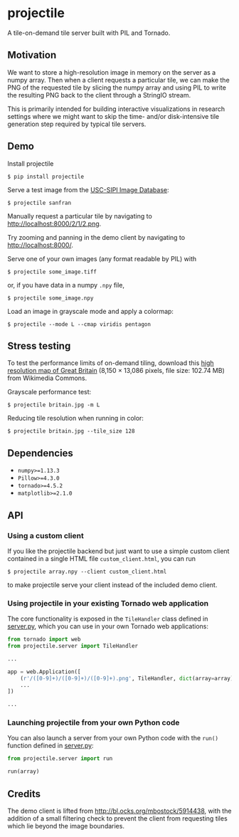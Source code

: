 projectile
==========

A tile-on-demand tile server built with PIL and Tornado.

Motivation
----------

We want to store a high-resolution image in memory on the server as a numpy
array. Then when a client requests a particular tile, we can make the PNG of the
requested tile by slicing the numpy array and using PIL to write the resulting
PNG back to the client through a StringIO stream.

This is primarily intended for building interactive visualizations in research
settings where we might want to skip the time- and/or disk-intensive tile
generation step required by typical tile servers.

Demo
----

Install projectile

    $ pip install projectile

Serve a test image from the [USC-SIPI Image Database](http://sipi.usc.edu/database/):

    $ projectile sanfran

Manually request a particular tile by navigating to <http://localhost:8000/2/1/2.png>.

Try zooming and panning in the demo client by navigating to <http://localhost:8000/>.

Serve one of your own images (any format readable by PIL) with

    $ projectile some_image.tiff

or, if you have data in a numpy `.npy` file,

    $ projectile some_image.npy

Load an image in grayscale mode and apply a colormap:

    $ projectile --mode L --cmap viridis pentagon

Stress testing
--------------

To test the performance limits of on-demand tiling, download this
[high resolution map of Great Britain](https://commons.wikimedia.org/wiki/File:A_new_map_of_Great_Britain_according_to_the_newest_and_most_exact_observations_(8342715024).jpg)
(8,150 × 13,086 pixels, file size: 102.74 MB) from Wikimedia Commons.

Grayscale performance test:

    $ projectile britain.jpg -m L

Reducing tile resolution when running in color:

    $ projectile britain.jpg --tile_size 128

Dependencies
------------

 - `numpy>=1.13.3`
 - `Pillow>=4.3.0`
 - `tornado>=4.5.2`
 - `matplotlib>=2.1.0`

API
---

### Using a custom client

If you like the projectile backend but just want to use a simple custom client
contained in a single HTML file `custom_client.html`, you can run

    $ projectile array.npy --client custom_client.html

to make projectile serve your client instead of the included demo client.

### Using projectile in your existing Tornado web application

The core functionality is exposed in the `TileHandler` class defined in
[server.py](projectile/server.py), which you can use in your own Tornado web
applications:

```python
from tornado import web
from projectile.server import TileHandler

...

app = web.Application([
    (r'/([0-9]+)/([0-9]+)/([0-9]+).png', TileHandler, dict(array=array)),
    ...
])

...
```

### Launching projectile from your own Python code

You can also launch a server from your own Python code with the `run()` function
defined in [server.py](projectile/server.py):

```python
from projectile.server import run

run(array)
```

Credits
-------

The demo client is lifted from <http://bl.ocks.org/mbostock/5914438>, with the
addition of a small filtering check to prevent the client from requesting tiles
which lie beyond the image boundaries.
